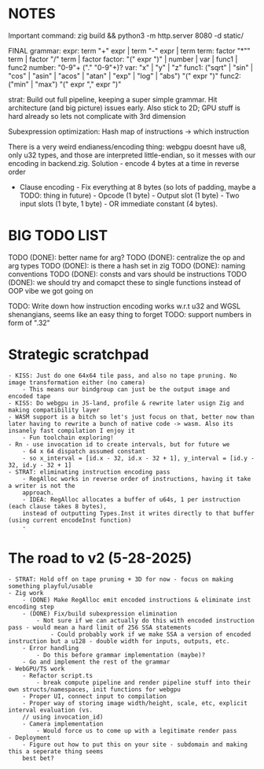 # NOTES
Important command:
zig build && python3 -m http.server 8080 -d static/

FINAL grammar:
expr: term "+" expr | term "-" expr | term
term: factor "*"" term | factor "/" term | factor
factor: "(" expr ")" | number | var | func1 | func2
number: "0-9"+ ("." "0-9"+)?
var: "x" | "y" | "z"
func1: ("sqrt" | "sin" | "cos" | "asin" | "acos" | "atan" | "exp" | "log" | "abs") "(" expr ")"
func2: ("min" | "max") "(" expr "," expr ")"

strat: Build out full pipeline, keeping a super simple grammar. Hit architecture (and big picture) 
issues early. Also stick to 2D; GPU stuff is hard already so lets not complicate with 3rd dimension

Subexpression optimization: Hash map of instructions -> which instruction
    
There is a very weird endianess/encoding thing: webgpu doesnt have u8, only u32 types, and those
are interpreted little-endian, so it messes with our encoding in backend.zig. Solution - encode 4
bytes at a time in reverse order

- Clause encoding
        - Fix everything at 8 bytes (so lots of padding, maybe a TODO: thing in future)
        - Opcode (1 byte)
        - Output slot (1 byte)
        - Two input slots (1 byte, 1 byte)
        - OR immediate constant (4 bytes).

# BIG TODO LIST

TODO (DONE): better name for arg?
TODO (DONE): centralize the op and arg types
TODO (DONE): is there a hash set in zig
TODO (DONE): naming conventions
TODO (DONE): consts and vars should be instructions
TODO (DONE): we should try and comapct these to single functions instead of OOP vibe we got going on

TODO: Write down how instruction encoding works w.r.t u32 and WGSL shenangians, seems like an easy
thing to forget
TODO: support numbers in form of ".32"

# Strategic scratchpad
    - KISS: Just do one 64x64 tile pass, and also no tape pruning. No image transformation either (no camera) 
        - This means our bindgroup can just be the output image and encoded tape
    - KISS: Do webgpu in JS-land, profile & rewrite later usign Zig and making compatibility layer
    - WASM support is a bitch so let's just focus on that, better now than later having to rewrite a bunch of native code -> wasm. Also its insanely fast compilation I enjoy it
        - Fun toolchain exploring!
    - Rn - use invocation id to create intervals, but for future we
        - 64 x 64 dispatch assumed constant
        - so x_interval = [id.x - 32, id.x - 32 + 1], y_interval = [id.y - 32, id.y - 32 + 1]
    - STRAT: eliminating instruction encoding pass
        - RegAlloc works in reverse order of instructions, having it take a writer is not the
        approach.
        - IDEA: RegAlloc allocates a buffer of u64s, 1 per instruction (each clause takes 8 bytes),
        instead of outputting Types.Inst it writes directly to that buffer (using current encodeInst function)
        - 
            

# The road to v2 (5-28-2025)
    - STRAT: Hold off on tape pruning + 3D for now - focus on making something playful/usable
    - Zig work
        - (DONE) Make RegAlloc emit encoded instructions & eliminate inst encoding step
        - (DONE) Fix/build subexpression elimination
            - Not sure if we can actually do this with encoded instruction pass - would mean a hard limit of 256 SSA statements
                - Could probably work if we make SSA a version of encoded instruction but a u128 - double width for inputs, outputs, etc.
        - Error handling
            - Do this before grammar implementation (maybe)?
        - Go and implement the rest of the grammar
    - WebGPU/TS work
        - Refactor script.ts
            - break compute pipeline and render pipeline stuff into their own structs/namespaces, init functions for webgpu
        - Proper UI, connect input to compilation
        - Proper way of storing image width/height, scale, etc, explicit interval evaluation (vs.
        // using invocation_id)
        - Camera implementation
            - Would force us to come up with a legitimate render pass
    - Deployment
        - Figure out how to put this on your site - subdomain and making this a seperate thing seems
        best bet?
